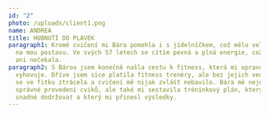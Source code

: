```yaml
---
id: "2"
photo: /uploads/client1.png
name: ANDREA
title: HUBNUTÍ DO PLAVEK
paragraph1: Kromě cvičení mi Bára pomohla i s jídelníčkem, což mělo velký vliv
  na mou postavu. Ve svých 57 letech se cítím pevná a plná energie, což jsem už
  ani nečekala.
paragraph2: S Bárou jsem konečně našla cestu k fitness, která mi opravdu
  vyhovuje. Dříve jsem sice platila fitness trenéry, ale bez jejich vedení jsem
  se ve fitku ztrácela a cvičení mě nijak zvlášť nebavilo. Bára mě nejen naučila
  správné provedení cviků, ale také mi sestavila tréninkový plán, který bylo
  snadné dodržovat a který mi přinesl výsledky.
---
```

